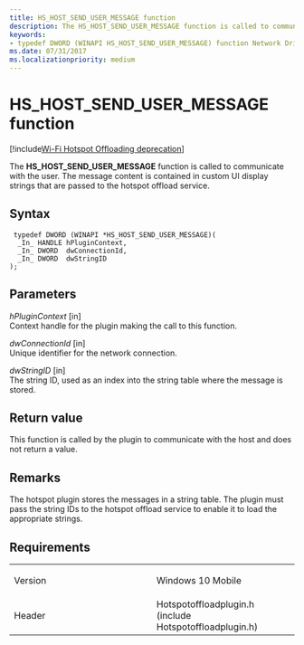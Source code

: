 ```yaml
---
title: HS_HOST_SEND_USER_MESSAGE function
description: The HS_HOST_SEND_USER_MESSAGE function is called to communicate with the user. The message content is contained in custom UI display strings that are passed to the hotspot offload service.
keywords: 
- typedef DWORD (WINAPI HS_HOST_SEND_USER_MESSAGE) function Network Drivers Starting with Windows Vista
ms.date: 07/31/2017
ms.localizationpriority: medium
---
```


# HS\_HOST\_SEND\_USER\_MESSAGE function

[!include[Wi-Fi Hotspot Offloading deprecation](../includes/wi-fi-hotspot-offloading-deprecation.md)]


The **HS\_HOST\_SEND\_USER\_MESSAGE** function is called to communicate with the user. The message content is contained in custom UI display strings that are passed to the hotspot offload service.

Syntax
------

```ManagedCPlusPlus
 typedef DWORD (WINAPI *HS_HOST_SEND_USER_MESSAGE)(
  _In_ HANDLE hPluginContext,
  _In_ DWORD  dwConnectionId,
  _In_ DWORD  dwStringID
);
```

Parameters
----------

*hPluginContext* \[in\]  
Context handle for the plugin making the call to this function.

*dwConnectionId* \[in\]  
Unique identifier for the network connection.

*dwStringID* \[in\]  
The string ID, used as an index into the string table where the message is stored.

Return value
------------

This function is called by the plugin to communicate with the host and does not return a value.

Remarks
-------

The hotspot plugin stores the messages in a string table. The plugin must pass the string IDs to the hotspot offload service to enable it to load the appropriate strings.

Requirements
------------

<table>
<colgroup>
<col width="50%" />
<col width="50%" />
</colgroup>
<tbody>
<tr class="odd">
<td><p>Version</p></td>
<td><p>Windows 10 Mobile</p></td>
</tr>
<tr class="even">
<td><p>Header</p></td>
<td>Hotspotoffloadplugin.h (include Hotspotoffloadplugin.h)</td>
</tr>
</tbody>
</table>

 

 




